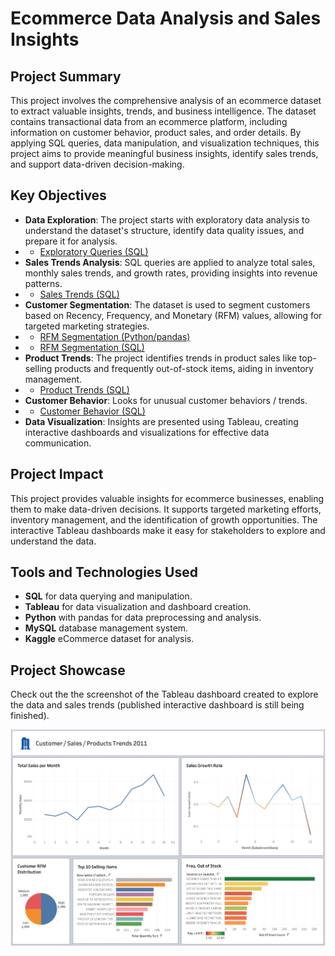 # Ecommerce Data Analysis and Sales Insights

## Project Summary
This project involves the comprehensive analysis of an ecommerce dataset to extract valuable insights, trends, and business intelligence. The dataset contains transactional data from an ecommerce platform, including information on customer behavior, product sales, and order details. By applying SQL queries, data manipulation, and visualization techniques, this project aims to provide meaningful business insights, identify sales trends, and support data-driven decision-making.

## Key Objectives
- **Data Exploration**: The project starts with exploratory data analysis to understand the dataset's structure, identify data quality issues, and prepare it for analysis.
- - [Exploratory Queries (SQL)](/queries/exploratory_queries.sql)
- **Sales Trends Analysis**: SQL queries are applied to analyze total sales, monthly sales trends, and growth rates, providing insights into revenue patterns.
- - [Sales Trends (SQL)](/queries/sales_trend_queries.sql)
- **Customer Segmentation**: The dataset is used to segment customers based on Recency, Frequency, and Monetary (RFM) values, allowing for targeted marketing strategies.
- - [RFM Segmentation (Python/pandas)](/pandas/RFM_calculation.py)
- - [RFM Segmentation (SQL)](/queries/customer_segmentation.sql)
- **Product Trends**: The project identifies trends in product sales like top-selling products and frequently out-of-stock items, aiding in inventory management.
- - [Product Trends (SQL)](/queries/ecommerce_queries.sql)
- **Customer Behavior**: Looks for unusual customer behaviors / trends.
- - [Customer Behavior (SQL)](/queries/customer_behavior_queries.sql)
- **Data Visualization**: Insights are presented using Tableau, creating interactive dashboards and visualizations for effective data communication.

## Project Impact
This project provides valuable insights for ecommerce businesses, enabling them to make data-driven decisions. It supports targeted marketing efforts, inventory management, and the identification of growth opportunities. The interactive Tableau dashboards make it easy for stakeholders to explore and understand the data.

## Tools and Technologies Used
- **SQL** for data querying and manipulation.
- **Tableau** for data visualization and dashboard creation.
- **Python** with pandas for data preprocessing and analysis.
- **MySQL** database management system.
- **Kaggle** eCommerce dataset for analysis.

## Project Showcase
Check out the the screenshot of the Tableau dashboard created to explore the data and sales trends (published interactive dashboard is still being finished).

![Alt text](/images/dashboardIMG.jpg)


